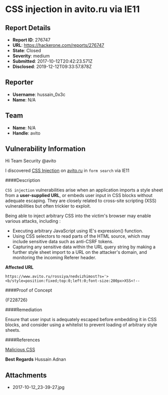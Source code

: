 # CSS injection in avito.ru via IE11 

## Report Details
- **Report ID**: 276747
- **URL**: https://hackerone.com/reports/276747
- **State**: Closed
- **Severity**: medium
- **Submitted**: 2017-10-12T20:42:23.571Z
- **Disclosed**: 2019-12-12T09:33:57.878Z

## Reporter
- **Username**: hussain_0x3c
- **Name**: N/A

## Team
- **Name**: N/A
- **Handle**: avito

## Vulnerability Information
Hi Team Security @avito

I discovered [CSS Injection](https://portswigger.net/knowledgebase/issues/details/00501300_cssinjectionreflected) on [avito.ru](https://avito.ru) in `form search` via IE11

####Description

`CSS injection` vulnerabilities arise when an application imports a style sheet from a **user-supplied URL**, or embeds user input in CSS blocks without adequate escaping. They are closely related to cross-site scripting (XSS) vulnerabilities but often trickier to exploit.

Being able to inject arbitrary CSS into the victim's browser may enable various attacks, including :

- Executing arbitrary JavaScript using IE's expression() function.
- Using CSS selectors to read parts of the HTML source, which may include sensitive data such as anti-CSRF tokens.
- Capturing any sensitive data within the URL query string by making a further style sheet import to a URL on the attacker's domain, and monitoring the incoming Referer header. 

**Affected URL**
~~~
https://www.avito.ru/rossiya/nedvizhimost?s='><b/style=position:fixed;top:0;left:0;font-size:200px>XSS<!--
~~~

####Proof of Concept 

{F228726}


####Remediation

Ensure that user input is adequately escaped before embedding it in CSS blocks, and consider using a whitelist to prevent loading of arbitrary style sheets.

####References

[Malicious CSS](http://mksben.l0.cm/2015/10/css-based-attack-abusing-unicode-range.html)

**Best Regards**
Hussain Adnan

## Attachments
- 2017-10-12_23-39-27.jpg
